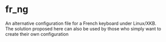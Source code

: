 # fr_ng
An alternative configuration file for a French keyboard under Linux/XKB. The solution proposed here can also be used by those who simply want to create their own configuration
